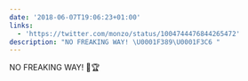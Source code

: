 ```yaml
---
date: '2018-06-07T19:06:23+01:00'
links:
  - 'https://twitter.com/monzo/status/1004744476844265472'
description: "NO FREAKING WAY! \U0001F389\U0001F3C6 "
---
```

NO FREAKING WAY! 🎉🏆 
